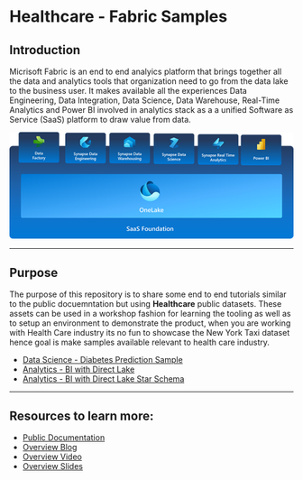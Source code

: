 # Healthcare - Fabric Samples


## Introduction 
Micrisoft Fabric is an end to end analyics platform that brings together all the data and analytics tools that organization need to go from the data lake to the business user. It makes available all the experiences Data Engineering, Data Integration, Data Science, Data Warehouse, Real-Time Analytics and Power BI involved in analytics stack as a a unified Software as Service (SaaS) platform to draw value from data.

![Fabric](./fabric.png)

<hr/>

## Purpose


The purpose of this repository is to share some end to end tutorials similar to the public docuemntation but using **Healthcare** public datasets. These assets can be used in a workshop fashion for learning the tooling as well as to setup an environment to demonstrate the product, when you are working with Health Care industry its no fun to showcase the New York Taxi dataset hence goal is make samples available relevant to health care industry.


* [Data Science - Diabetes Prediction Sample](./datascience-diabetes-prediction/Readme.md)
* [Analytics - BI with Direct Lake](./analytics-bi-directlake/Readme.md)
* [Analytics - BI with Direct Lake Star Schema](./analytics-bi-directlake-starschema/Readme.md)

<hr/>

## Resources to learn more:

* [Public Documentation](https://learn.microsoft.com/en-us/fabric/get-started/microsoft-fabric-overview)
* [Overview Blog](https://www.jamesserra.com/archive/2023/05/build-announcement-microsoft-fabric/)
* [Overview Video](https://www.youtube.com/watch?v=a6A3jtvB62U)
* [Overview Slides](https://serrapublic.blob.core.windows.net/presentations/Microsoft%20Fabric%20-%20James%20Serra%20-%20Public.pdf)
